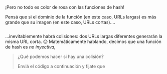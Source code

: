 ¡Pero no todo es color de rosa con las funciones de hash! 

Pensá que si el dominio de la función (en este caso, URLs largas) es más grande que su imagen (en este caso, URLs cortas)....

<img src="https://upload.wikimedia.org/wikipedia/commons/thumb/6/6c/Surjection.svg/200px-Surjection.svg.png" alt="" width="auto" height="auto">

...inevitablemente habrá colisiones: dos URLs largas diferentes generarán la misma URL corta. :confused: Matemáticamente hablando, decimos que una función de hash es _no inyectiva_, 

> ¿Qué podemos hacer si hay una colisión? 
> 
> Enviá el código a continuación y fijate que  

